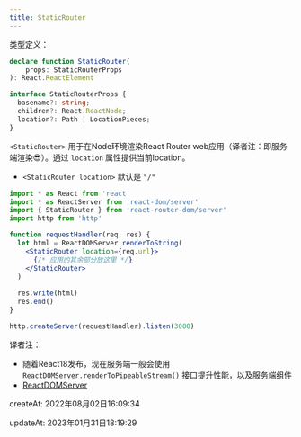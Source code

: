 ```yaml
---
title: StaticRouter
---
```


类型定义：

```typescript
declare function StaticRouter(
	props: StaticRouterProps
): React.ReactElement

interface StaticRouterProps {
  basename?: string;
  children?: React.ReactNode;
  location?: Path | LocationPieces;
}
```

`<StaticRouter>` 用于在Node环境渲染React Router web应用（译者注：即服务端渲染😎）。通过 `location` 属性提供当前location。

- `<StaticRouter location>` 默认是 `"/"`

```jsx {7-10}
import * as React from 'react'
import * as ReactServer from 'react-dom/server'
import { StaticRouter } from 'react-router-dom/server'
import http from 'http'

function requestHandler(req, res) {
  let html = ReactDOMServer.renderToString(
    <StaticRouter location={req.url}>
      {/* 应用的其余部分放这里 */}
    </StaticRouter>
  )
  
  res.write(html)
  res.end()
}

http.createServer(requestHandler).listen(3000)
```

译者注：

- 随着React18发布，现在服务端一般会使用 `ReactDOMServer.renderToPipeableStream()` 接口提升性能，以及服务端组件
- [ReactDOMServer](https://reactjs.org/docs/react-dom-server.html#gatsby-focus-wrapper)


createAt: 2022年08月02日16:09:34

updateAt: 2023年01月31日18:19:29

